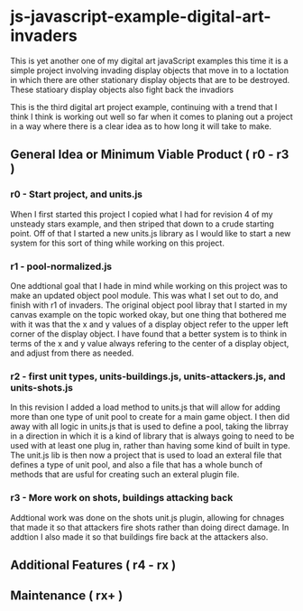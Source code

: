 # js-javascript-example-digital-art-invaders

This is yet another one of my digital art javaScript examples this time it is a simple project involving invading display objects that move in to a loctation in which there are other stationary display objects that are to be destroyed. These statioary display objects also fight back the invadiors 

This is the third digital art project example, continuing with a trend that I think I think is working out well so far when it comes to planing out a project in a way where there is a clear idea as to how long it will take to make.


## General Idea or Minimum Viable Product ( r0 - r3 )

### r0 - Start project, and units.js

When I first started this project I copied what I had for revision 4 of my unsteady stars example, and then striped that down to a crude starting point. Off of that I started a new units.js library as I would like to start a new system for this sort of thing while working on this project.

### r1 - pool-normalized.js

One addtional goal that I hade in mind while working on this project was to make an updated object pool module. This was what I set out to do, and finish with r1 of invaders. The original object pool libray that I started in my canvas example on the topic worked okay, but one thing that bothered me with it was that the x and y values of a display object refer to the upper left corner of the display object. I have found that a better system is to think in terms of the x and y value always refering to the center of a display object, and adjust from there as needed.

### r2 - first unit types, units-buildings.js, units-attackers.js, and units-shots.js

In this revision I added a load method to units.js that will allow for adding more than one type of unit pool to create for a main game object. I then did away with all logic in units.js that is used to define a pool, taking the librray in a direction in which it is a kind of library that is always going to need to be used with at least one plug in, rather than having some kind of built in type. The unit.js lib is then now a project that is used to load an exteral file that defines a type of unit pool, and also a file that has a whole bunch of methods that are usful for creating such an exteral plugin file.

### r3 - More work on shots, buildings attacking back

Addtional work was done on the shots unit.js plugin, allowing for chnages that made it so that attackers fire shots rather than doing direct damage. In addtion I also made it so that buildings fire back at the attackers also.

## Additional Features ( r4 - rx )

## Maintenance ( rx+ )



